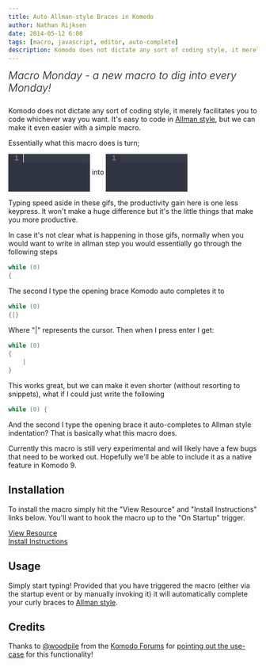 ```yaml
---
title: Auto Allman-style Braces in Komodo
author: Nathan Rijksen
date: 2014-05-12 6:00
tags: [macro, javascript, editor, auto-complete]
description: Komodo does not dictate any sort of coding style, it merely facilitates you to code whichever way you want. It's easy to code in Allman style, but we can make it even easier with a simple macro.
---
```


<div class="centered">
<h2 style="font-weight: 300; margin: 10px 0 25px 0"><em>Macro Monday - a new macro to dig into every Monday!</em></h2>
</div>

Komodo does not dictate any sort of coding style, it merely facilitates you to
code whichever way you want. It's easy to code in [Allman style], but we can make
it even easier with a simple macro.

Essentially what this macro does is turn;

<div class="centered">
    <img src="/assets/images/blog/2014-05/braces-default.gif" style="vertical-align: middle">
    into
    <img src="/assets/images/blog/2014-05/braces-allman.gif" style="vertical-align: middle">
</div>

Typing speed aside in these gifs, the productivity gain here is one less keypress.
It won't make a huge difference but it's the little things that make you more
productive.

In case it's not clear what is happening in those gifs, normally when you would
want to write in allman step you would essentially go through the following steps

```c
while (0)
{
```

The second I type the opening brace Komodo auto completes it to

```c
while (0)
{|}
```

Where "|" represents the cursor. Then when I press enter I get:

```c
while (0)
{
    |
}
```

This works great, but we can make it even shorter (without resorting to snippets),
what if I could just write the following

```c
while (0) {
```

And the second I type the opening brace it auto-completes to Allman style indentation?
That is basically what this macro does.

Currently this macro is still very experimental and will likely have a few bugs
that need to be worked out. Hopefully we'll be able to include it as a native
feature in Komodo 9.

## Installation

To install the macro simply hit the "View Resource" and "Install Instructions"
links below. You'll want to hook the macro up to the "On Startup" trigger.

<div class="centered">
    <div class="spacer"></div>
    <a href="http://komodoide.com/resources/macros/naatan--autoallmanbraces/" class="button big primary">
        <i class="icon icon-eye"></i>
        View Resource
    </a>
    <div class="spacer-half"></div>
    <span>
        <i class="icon icon-question"></i>
        <a href="http://komodoide.com/resources/install-instructions/#pane-macro" target="_blank">Install Instructions</a>
    </span>
</div>

## Usage

Simply start typing! Provided that you have triggered the macro (either via the
startup event or by manually invoking it) it will automatically complete your
curly braces to [Allman style].

## Credits

Thanks to [@woodpile] from the [Komodo Forums] for [pointing out the use-case] for this
functionality!

   [Allman style]: http://en.wikipedia.org/wiki/Indent_style#Allman_style
   [@woodpile]: http://forum.komodoide.com/users/woodpile/activity
   [Komodo Forums]: http://forum.komodoide.com
   [pointing out the use-case]: http://forum.komodoide.com/t/function-expression-structure/242
